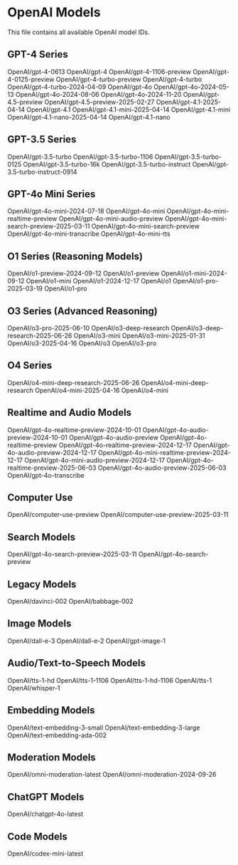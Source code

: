 # OpenAI Models

This file contains all available OpenAI model IDs.

## GPT-4 Series

OpenAI/gpt-4-0613
OpenAI/gpt-4
OpenAI/gpt-4-1106-preview
OpenAI/gpt-4-0125-preview
OpenAI/gpt-4-turbo-preview
OpenAI/gpt-4-turbo
OpenAI/gpt-4-turbo-2024-04-09
OpenAI/gpt-4o
OpenAI/gpt-4o-2024-05-13
OpenAI/gpt-4o-2024-08-06
OpenAI/gpt-4o-2024-11-20
OpenAI/gpt-4.5-preview
OpenAI/gpt-4.5-preview-2025-02-27
OpenAI/gpt-4.1-2025-04-14
OpenAI/gpt-4.1
OpenAI/gpt-4.1-mini-2025-04-14
OpenAI/gpt-4.1-mini
OpenAI/gpt-4.1-nano-2025-04-14
OpenAI/gpt-4.1-nano

## GPT-3.5 Series

OpenAI/gpt-3.5-turbo
OpenAI/gpt-3.5-turbo-1106
OpenAI/gpt-3.5-turbo-0125
OpenAI/gpt-3.5-turbo-16k
OpenAI/gpt-3.5-turbo-instruct
OpenAI/gpt-3.5-turbo-instruct-0914

## GPT-4o Mini Series

OpenAI/gpt-4o-mini-2024-07-18
OpenAI/gpt-4o-mini
OpenAI/gpt-4o-mini-realtime-preview
OpenAI/gpt-4o-mini-audio-preview
OpenAI/gpt-4o-mini-search-preview-2025-03-11
OpenAI/gpt-4o-mini-search-preview
OpenAI/gpt-4o-mini-transcribe
OpenAI/gpt-4o-mini-tts

## O1 Series (Reasoning Models)

OpenAI/o1-preview-2024-09-12
OpenAI/o1-preview
OpenAI/o1-mini-2024-09-12
OpenAI/o1-mini
OpenAI/o1-2024-12-17
OpenAI/o1
OpenAI/o1-pro-2025-03-19
OpenAI/o1-pro

## O3 Series (Advanced Reasoning)

OpenAI/o3-pro-2025-06-10
OpenAI/o3-deep-research
OpenAI/o3-deep-research-2025-06-26
OpenAI/o3-mini
OpenAI/o3-mini-2025-01-31
OpenAI/o3-2025-04-16
OpenAI/o3
OpenAI/o3-pro

## O4 Series

OpenAI/o4-mini-deep-research-2025-06-26
OpenAI/o4-mini-deep-research
OpenAI/o4-mini-2025-04-16
OpenAI/o4-mini

## Realtime and Audio Models

OpenAI/gpt-4o-realtime-preview-2024-10-01
OpenAI/gpt-4o-audio-preview-2024-10-01
OpenAI/gpt-4o-audio-preview
OpenAI/gpt-4o-realtime-preview
OpenAI/gpt-4o-realtime-preview-2024-12-17
OpenAI/gpt-4o-audio-preview-2024-12-17
OpenAI/gpt-4o-mini-realtime-preview-2024-12-17
OpenAI/gpt-4o-mini-audio-preview-2024-12-17
OpenAI/gpt-4o-realtime-preview-2025-06-03
OpenAI/gpt-4o-audio-preview-2025-06-03
OpenAI/gpt-4o-transcribe

## Computer Use

OpenAI/computer-use-preview
OpenAI/computer-use-preview-2025-03-11

## Search Models

OpenAI/gpt-4o-search-preview-2025-03-11
OpenAI/gpt-4o-search-preview

## Legacy Models

OpenAI/davinci-002
OpenAI/babbage-002

## Image Models

OpenAI/dall-e-3
OpenAI/dall-e-2
OpenAI/gpt-image-1

## Audio/Text-to-Speech Models

OpenAI/tts-1-hd
OpenAI/tts-1-1106
OpenAI/tts-1-hd-1106
OpenAI/tts-1
OpenAI/whisper-1

## Embedding Models

OpenAI/text-embedding-3-small
OpenAI/text-embedding-3-large
OpenAI/text-embedding-ada-002

## Moderation Models

OpenAI/omni-moderation-latest
OpenAI/omni-moderation-2024-09-26

## ChatGPT Models

OpenAI/chatgpt-4o-latest

## Code Models

OpenAI/codex-mini-latest
